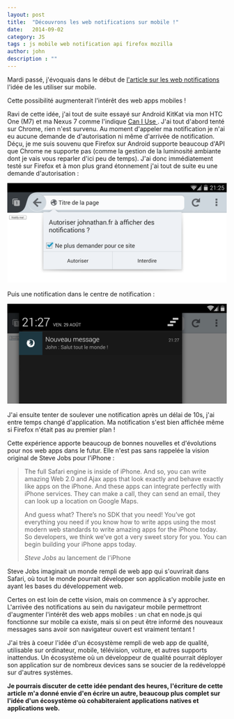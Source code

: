 ```yaml
---
layout: post
title:  "Découvrons les web notifications sur mobile !"
date:   2014-09-02
category: JS
tags : js mobile web notification api firefox mozilla
author: john
description : ""
---
```


Mardi passé, j'évoquais dans le début de <a href="http://lilleweb.fr/js/2014/08/26/web-notification/">l'article sur les web notifications</a> l'idée de les utiliser sur mobile.

Cette possibilité augmenterait l'intérêt des web apps mobiles !

Ravi de cette idée, j'ai tout de suite essayé sur Android KitKat via mon HTC One (M7) et ma Nexus 7 comme l'indique <a href=""> Can I Use </a>. J'ai tout d'abord tenté sur Chrome, rien n'est survenu. Au moment d'appeler ma notification je n'ai eu aucune demande de d'autorisation ni même d'arrivée de notification. Déçu, je me suis souvenu que Firefox sur Android supporte beaucoup d'API que Chrome ne supporte pas (comme la gestion de la luminosité ambiante dont je vais vous reparler d'ici peu de temps). J'ai donc immédiatement testé sur Firefox et à mon plus grand étonnement j'ai tout de suite eu une demande d'autorisation :

<img src="/src/articles/webNotifMobile/webNotificationMobileRequest.png">

Puis une notification dans le centre de notification :

<img src="/src/articles/webNotifMobile/webNotificationMobile.png">

J'ai ensuite tenter de soulever une notification après un délai de 10s, j'ai entre temps changé d'application. Ma notification s'est bien affichée même si Firefox n'était pas au premier plan !

Cette expérience apporte beaucoup de bonnes nouvelles et d'évolutions pour nos web apps dans le futur. Elle n'est pas sans rappelée la vision original de Steve Jobs pour l'iPhone :

<blockquote class="blockquote-reverse">
<p>The full Safari engine is inside of iPhone. And so, you can write amazing Web 2.0 and Ajax apps that look exactly and behave exactly like apps on the iPhone. And these apps can integrate perfectly with iPhone services. They can make a call, they can send an email, they can look up a location on Google Maps.</p>
<p>And guess what? There’s no SDK that you need! You’ve got everything you need if you know how to write apps using the most modern web standards to write amazing apps for the iPhone today. So developers, we think we’ve got a very sweet story for you. You can begin building your iPhone apps today.</p>
  <footer><cite> Steve Jobs </cite> au lancement de l'iPhone</footer>
</blockquote>

Steve Jobs imaginait un monde rempli de web app qui s'ouvrirait dans Safari, où tout le monde pourrait développer son application mobile juste en ayant les bases du développement web.

Certes on est loin de cette vision, mais on commence à s'y approcher. L'arrivée des notifications au sein du navigateur mobile permettront d'augmenter l'intérêt des web apps mobiles : un chat en node.js qui fonctionne sur mobile ca existe, mais si on peut être informé des nouveaux messages sans avoir son navigateur ouvert est vraiment tentant !

J'ai très à coeur l'idée d'un écosystème rempli de web app de qualité, utilisable sur ordinateur, mobile, télévision, voiture, et autres supports inattendus. Un écosystème où un développeur de qualité pourrait déployer son application sur de nombreux devices sans se soucier de la redéveloppé sur d'autres systèmes.

__Je pourrais discuter de cette idée pendant des heures, l'écriture de cette article m'a donné envie d'en écrire un autre, beaucoup plus complet sur l'idée d'un écosystème où cohabiteraient applications natives et applications web.__
